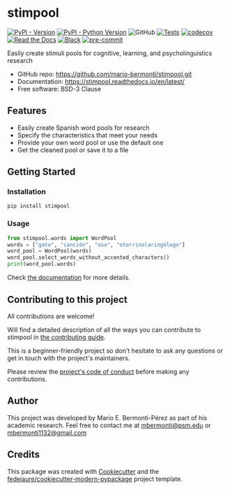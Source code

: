 
# stimpool


[![PyPI - Version](https://img.shields.io/pypi/v/stimpool.svg)](https://pypi.python.org/pypi/stimpool)
[![PyPI - Python Version](https://img.shields.io/pypi/pyversions/stimpool.svg)](https://pypi.python.org/pypi/stimpool)
![GitHub](https://img.shields.io/github/license/mario-bermonti/stimpool)
[![Tests](https://github.com/mario-bermonti/stimpool/workflows/tests/badge.svg)](https://github.com/mario-bermonti/stimpool/actions?workflow=tests)
[![codecov](https://codecov.io/gh/mario-bermonti/stimpool/branch/master/graph/badge.svg?token=GGADPVQ5G2)](https://codecov.io/gh/mario-bermonti/stimpool)
[![Read the Docs](https://readthedocs.org/projects/stimpool/badge/)](https://stimpool.readthedocs.io/en/latest/)
[![Black](https://img.shields.io/badge/code%20style-black-000000.svg)](https://github.com/psf/black)
[![pre-commit](https://img.shields.io/badge/pre--commit-enabled-brightgreen?logo=pre-commit&logoColor=white)](https://github.com/pre-commit/pre-commit)


Easily create stimuli pools for cognitive, learning, and psycholinguistics research


* GitHub repo: <https://github.com/mario-bermonti/stimpool.git>
* Documentation: <https://stimpool.readthedocs.io/en/latest/>
* Free software: BSD-3 Clause


## Features

* Easily create Spanish word pools for research
* Specify the characteristics that meet your needs
* Provide your own word pool or use the default one
* Get the cleaned pool or save it to a file

## Getting Started
### Installation
`pip install stimpool`

### Usage
```python
from stimpool.words import WordPool
words = ["gato", "canción", "oso", "otorrinolaringólogo"]
word_pool = WordPool(words)
word_pool.select_words_without_accented_characters()
print(word_pool.words)
```

Check [the documentation][project_docs] for more details.

## Contributing to this project
  All contributions are welcome!

  Will find a detailed description of all the ways you can contribute to stimpool in
  [the contributing guide][contributing_guide].

  This is a beginner-friendly project so don't hesitate to ask any questions or get in touch
  with the project's maintainers.

  Please review the [project's code of conduct][code_conduct] before making
  any contributions.

## Author
  This project was developed by Mario E. Bermonti-Pérez as part of
  his academic research. Feel free to contact me at
  [mbermonti@psm.edu](mailto:mbermonti@psm.edu)  or
  [mbermonti1132@gmail.com](mailto:mbermonti1132@gmail.com)

## Credits
This package was created with [Cookiecutter][cookiecutter] and the [fedejaure/cookiecutter-modern-pypackage][cookiecutter-modern-pypackage] project template.

[cookiecutter]: https://github.com/cookiecutter/cookiecutter
[cookiecutter-modern-pypackage]: https://github.com/fedejaure/cookiecutter-modern-pypackage
[project_docs]: https://stimpool.readthedocs.io/en/latest/
[code_conduct]: ./CODE_OF_CONDUCT.md
[contributing_guide]: ./docs/contributing.md
